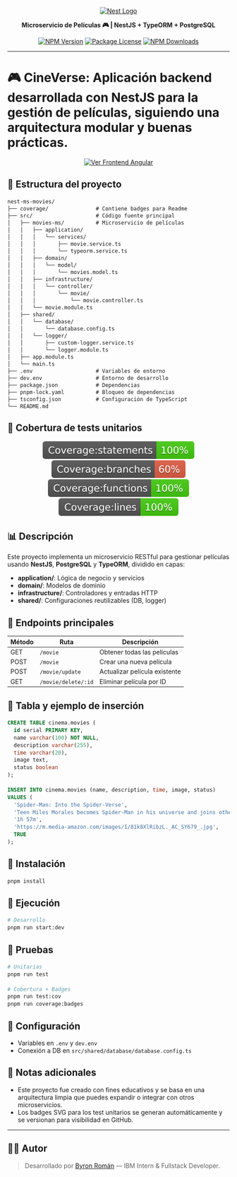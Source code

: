 <p align="center">
  <a href="http://nestjs.com/" target="blank"><img src="https://nestjs.com/img/logo-small.svg" width="120" alt="Nest Logo" /></a>
</p>

<p align="center"><b>Microservicio de Películas 🎮 | NestJS + TypeORM + PostgreSQL</b></p>

<p align="center">
  <a href="https://www.npmjs.com/~nestjscore" target="_blank"><img src="https://img.shields.io/npm/v/@nestjs/core.svg" alt="NPM Version" /></a>
  <a href="https://www.npmjs.com/~nestjscore" target="_blank"><img src="https://img.shields.io/npm/l/@nestjs/core.svg" alt="Package License" /></a>
  <a href="https://www.npmjs.com/~nestjscore" target="_blank"><img src="https://img.shields.io/npm/dm/@nestjs/common.svg" alt="NPM Downloads" /></a>
</p>

---

# 🎮 CineVerse: Aplicación backend desarrollada con **NestJS** para la gestión de películas, siguiendo una arquitectura modular y buenas prácticas.

<p align="center">
  <a href="https://github.com/byronroman/movies-frontend-angular" target="_blank">
    <img src="https://img.shields.io/badge/Ver%20Frontend%20Angular-DD0031?style=for-the-badge&logo=angular&logoColor=white" alt="Ver Frontend Angular">
  </a>
</p>

## 📂 Estructura del proyecto

```
nest-ms-movies/
├── coverage/               # Contiene badges para Readme
├── src/                    # Código fuente principal
│   ├── movies-ms/          # Microservicio de películas
│   │   ├── application/
│   │   │   └── services/
│   │   │       ├── movie.service.ts
│   │   │       └── typeorm.service.ts
│   │   ├── domain/
│   │   │   └── model/
│   │   │       └── movies.model.ts
│   │   ├── infrastructure/
│   │   │   └── controller/
│   │   │       └── movie/
│   │   │           └── movie.controller.ts
│   │   └── movie.module.ts
│   ├── shared/
│   │   └── database/
│   │       └── database.config.ts
│   │   └── logger/
│   │       ├── custom-logger.service.ts
│   │       └── logger.module.ts
│   ├── app.module.ts
│   └── main.ts
├── .env                    # Variables de entorno
├── dev.env                 # Entorno de desarrollo
├── package.json            # Dependencias
├── pnpm-lock.yaml          # Bloqueo de dependencias
├── tsconfig.json           # Configuración de TypeScript
└── README.md
```

## 🤖 Cobertura de tests unitarios

<!-- coverage-badge-start -->

<p align="center">
  <img src="./coverage/badge-statements.svg" alt="Statements">
  <img src="./coverage/badge-branches.svg" alt="Branches">
  <img src="./coverage/badge-functions.svg" alt="Functions">
  <img src="./coverage/badge-lines.svg" alt="Lines">
</p>

<!-- coverage-badge-end -->

## 📊 Descripción

Este proyecto implementa un microservicio RESTful para gestionar películas usando **NestJS**, **PostgreSQL** y **TypeORM**, dividido en capas:

* **application/**: Lógica de negocio y servicios
* **domain/**: Modelos de dominio
* **infrastructure/**: Controladores y entradas HTTP
* **shared/**: Configuraciones reutilizables (DB, logger)

## 🔗 Endpoints principales

| Método | Ruta                | Descripción                   |
| ------ | ------------------- | ----------------------------- |
| GET    | `/movie`            | Obtener todas las películas   |
| POST   | `/movie`            | Crear una nueva película      |
| POST   | `/movie/update`     | Actualizar película existente |
| GET    | `/movie/delete/:id` | Eliminar película por ID      |

## 📄 Tabla y ejemplo de inserción

```sql
CREATE TABLE cinema.movies (
  id serial PRIMARY KEY,
  name varchar(100) NOT NULL,
  description varchar(255),
  time varchar(20),
  image text,
  status boolean
);

INSERT INTO cinema.movies (name, description, time, image, status)
VALUES (
  'Spider-Man: Into the Spider-Verse',
  'Teen Miles Morales becomes Spider-Man in his universe and joins others from different dimensions to save the multiverse.',
  '1h 57m',
  'https://m.media-amazon.com/images/I/81k8XlRibzL._AC_SY679_.jpg',
  TRUE
);
```

## 🚀 Instalación

```bash
pnpm install
```

## 🔄 Ejecución

```bash
# Desarrollo
pnpm run start:dev
```

## 🔮 Pruebas

```bash
# Unitarias
pnpm run test

# Cobertura + Badges
pnpm run test:cov
pnpm run coverage:badges
```

## 🔧 Configuración

* Variables en `.env` y `dev.env`
* Conexión a DB en `src/shared/database/database.config.ts`

## 📝 Notas adicionales

* Este proyecto fue creado con fines educativos y se basa en una arquitectura limpia que puedes expandir o integrar con otros microservicios.
* Los badges SVG para los test unitarios se generan automáticamente y se versionan para visibilidad en GitHub.

---

## 🧑‍💻 Autor

> Desarrollado por [Byron Román](https://github.com/byronroman) — IBM Intern & Fullstack Developer.

